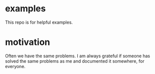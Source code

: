 # examples
This repo is for helpful examples.

# motivation
Often we have the same problems. I am always grateful if someone has solved the same problems as me and documented it somewhere, for everyone.
